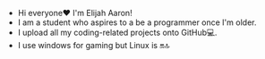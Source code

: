 - Hi everyone❤️ I'm Elijah Aaron!
- I am a student who aspires to a be a programmer once I'm older.
-  I upload all my coding-related projects onto GitHub💻.
-  I use windows for gaming but Linux is 🔛🔝
